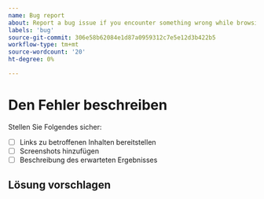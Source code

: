 ```yaml
---
name: Bug report
about: Report a bug issue if you encounter something wrong while browsing our documentation
labels: 'bug'
source-git-commit: 306e58b62084e1d87a0959312c7e5e12d3b422b5
workflow-type: tm+mt
source-wordcount: '20'
ht-degree: 0%

---
```



# Den Fehler beschreiben

<!-- (REQUIRED) What is the issue? Describe your experience with the current behavior. Provide as much detail and resources as you can. -->

Stellen Sie Folgendes sicher:

- [ ] Links zu betroffenen Inhalten bereitstellen
- [ ] Screenshots hinzufügen
- [ ] Beschreibung des erwarteten Ergebnisses

## Lösung vorschlagen

<!-- (OPTIONAL) Describe your solution for this issue. -->

<!-- Thank you for taking the time to report the issue. -->
